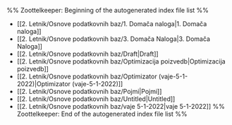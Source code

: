 %% Zoottelkeeper: Beginning of the autogenerated index file list  %%
-  [[2. Letnik/Osnove podatkovnih baz/1. Domača naloga|1. Domača naloga]]
-  [[2. Letnik/Osnove podatkovnih baz/3. Domača Naloga|3. Domača Naloga]]
-  [[2. Letnik/Osnove podatkovnih baz/Draft|Draft]]
-  [[2. Letnik/Osnove podatkovnih baz/Optimizacija poizvedb|Optimizacija poizvedb]]
-  [[2. Letnik/Osnove podatkovnih baz/Optimizator (vaje-5-1-2022)|Optimizator (vaje-5-1-2022)]]
-  [[2. Letnik/Osnove podatkovnih baz/Pojmi|Pojmi]]
-  [[2. Letnik/Osnove podatkovnih baz/Untitled|Untitled]]
-  [[2. Letnik/Osnove podatkovnih baz/vaje 5-1-2022|vaje 5-1-2022]]
%% Zoottelkeeper: End of the autogenerated index file list  %%
